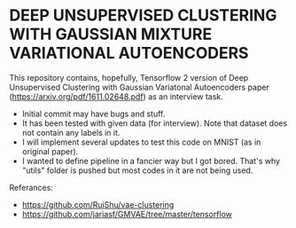# DEEP UNSUPERVISED CLUSTERING WITH GAUSSIAN MIXTURE VARIATIONAL AUTOENCODERS

This repository contains, hopefully, Tensorflow 2 version of Deep Unsupervised Clustering with Gaussian Variatonal Autoencoders paper (https://arxiv.org/pdf/1611.02648.pdf) as an interview task.

- Initial commit may have bugs and stuff. 
- It has been tested with given data (for interview). Note that dataset does not contain any labels in it. 
- I will implement several updates to test this code on MNIST (as in original paper).
- I wanted to define pipeline in a fancier way but I got bored. That's why "utils" folder is pushed but most codes in it are not being used.

Referances:
- https://github.com/RuiShu/vae-clustering
- https://github.com/jariasf/GMVAE/tree/master/tensorflow


